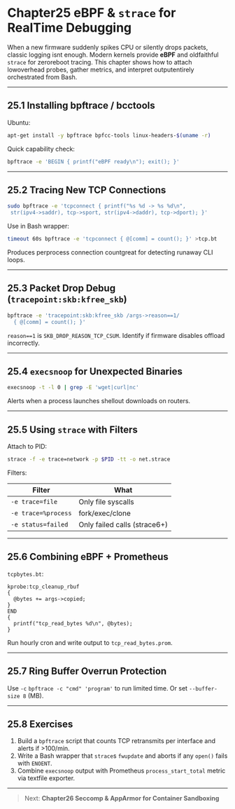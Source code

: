 
# Chapter25  eBPF & `strace` for RealTime Debugging

When a new firmware suddenly spikes CPU or silently drops packets, classic
logging isnt enough. Modern kernels provide **eBPF** and oldfaithful
`strace` for zeroreboot tracing. This chapter shows how to attach
lowoverhead probes, gather metrics, and interpret outputentirely orchestrated
from Bash.

---

## 25.1  Installing bpftrace / bcctools

Ubuntu:

```bash
apt-get install -y bpftrace bpfcc-tools linux-headers-$(uname -r)
```

Quick capability check:

```bash
bpftrace -e 'BEGIN { printf("eBPF ready\n"); exit(); }'
```

---

## 25.2  Tracing New TCP Connections

```bash
sudo bpftrace -e 'tcpconnect { printf("%s %d -> %s %d\n",
 str(ipv4->saddr), tcp->sport, str(ipv4->daddr), tcp->dport); }'
```

Use in Bash wrapper:

```bash
timeout 60s bpftrace -e 'tcpconnect { @[comm] = count(); }' >tcp.bt
```

Produces perprocess connection countgreat for detecting runaway CLI loops.

---

## 25.3  Packet Drop Debug (`tracepoint:skb:kfree_skb`)

```bash
bpftrace -e 'tracepoint:skb:kfree_skb /args->reason==1/
  { @[comm] = count(); }'
```

`reason==1` is `SKB_DROP_REASON_TCP_CSUM`. Identify if firmware disables
offload incorrectly.

---

## 25.4  `execsnoop` for Unexpected Binaries

```bash
execsnoop -t -l 0 | grep -E 'wget|curl|nc'
```

Alerts when a process launches shellout downloads on routers.

---

## 25.5  Using `strace` with Filters

Attach to PID:

```bash
strace -f -e trace=network -p $PID -tt -o net.strace
```

Filters:

| Filter | What |
|--------|------|
| `-e trace=file` | Only file syscalls |
| `-e trace=%process` | fork/exec/clone |
| `-e status=failed` | Only failed calls (strace6+) |

---

## 25.6  Combining eBPF + Prometheus

`tcpbytes.bt`:

```bpftrace
kprobe:tcp_cleanup_rbuf
{
  @bytes += args->copied;
}
END
{
  printf("tcp_read_bytes %d\n", @bytes);
}
```

Run hourly cron and write output to `tcp_read_bytes.prom`.

---

## 25.7  Ring Buffer Overrun Protection

Use `-c`  `bpftrace -c "cmd" 'program'` to run limited time. Or set
`--buffer-size 8` (MB).

---

## 25.8  Exercises

1. Build a `bpftrace` script that counts TCP retransmits per interface and
   alerts if >100/min.  
2. Write a Bash wrapper that `strace`s `fwupdate` and aborts if any `open()`
   fails with `ENOENT`.  
3. Combine `execsnoop` output with Prometheus `process_start_total` metric
   via textfile exporter.

---

> Next: **Chapter26  Seccomp & AppArmor for Container Sandboxing**
